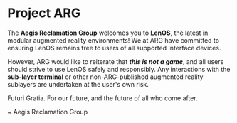 # Project ARG

The **Aegis Reclamation Group** welcomes you to **LenOS**, the latest in modular augmented reality environments! We at ARG have committed to ensuring LenOS remains free to users of all supported Interface devices.

However, ARG would like to reiterate that ***this is not a game***, and all users should strive to use LenOS safely and responsibly. Any interactions with the **sub-layer terminal** or other non-ARG-published augmented reality sublayers are undertaken at the user's own risk.

Futuri Gratia. For our future, and the future of all who come after.

 ~ Aegis Reclamation Group
